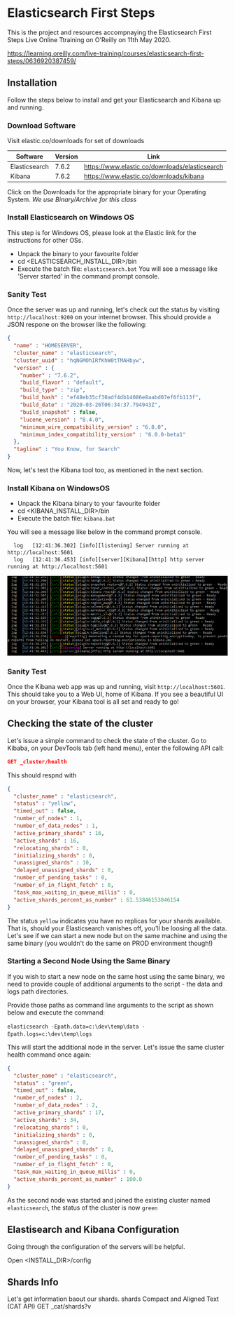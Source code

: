 # Elasticsearch First Steps

This is the project and resources accompnaying the Elasticsearch First Steps Live Online Ttraining on O'Reilly on 11th May 2020. 

https://learning.oreilly.com/live-training/courses/elasticsearch-first-steps/0636920387459/

## Installation 

Follow the steps below to install and get your Elasticsearch and Kibana up and running.

### Download Software

Visit elastic.co/downloads for set of downloads

Software | Version | Link
------------ | -------------| -----------
Elasticsearch | 7.6.2| https://www.elastic.co/downloads/elasticsearch
Kibana | 7.6.2|https://www.elastic.co/downloads/kibana

Click on the Downloads for the appropriate binary for your Operating System. *We use Binary/Archive for this class* 

### Install Elasticsearch on Windows OS
This step is for Windows OS, please look at the Elastic link for the instructions for other OSs.

* Unpack the binary to your favourite folder
* cd <ELASTICSEARCH_INSTALL_DIR>/bin
* Execute the batch file:
`elasticsearch.bat`
You will see a message like 'Server started' in the command prompt console.

### Sanity Test
Once the server was up and running, let's check out the status by visiting `http://localhost:9200` on your internet browser. This should provide a JSON respone on the browser like the following:
```JSON
{
  "name" : "HOMESERVER",
  "cluster_name" : "elasticsearch",
  "cluster_uuid" : "hqNGMOhIRfKhW0tTMAHbyw",
  "version" : {
    "number" : "7.6.2",
    "build_flavor" : "default",
    "build_type" : "zip",
    "build_hash" : "ef48eb35cf30adf4db14086e8aabd07ef6fb113f",
    "build_date" : "2020-03-26T06:34:37.794943Z",
    "build_snapshot" : false,
    "lucene_version" : "8.4.0",
    "minimum_wire_compatibility_version" : "6.8.0",
    "minimum_index_compatibility_version" : "6.0.0-beta1"
  },
  "tagline" : "You Know, for Search"
}
```
Now, let's test the Kibana tool too, as mentioned in the next section.

### Install Kibana on WindowsOS

* Unpack the Kibana binary to your favourite folder
* cd <KIBANA_INSTALL_DIR>/bin
* Execute the batch file:
`kibana.bat`

You will see a message like below in the command prompt console.
```
  log   [12:41:36.302] [info][listening] Server running at http://localhost:5601
  log   [12:41:36.453] [info][server][Kibana][http] http server running at http://localhost:5601
```
![Kibana Web Application ](/images/kibana_command_prompt.png)

### Sanity Test
Once the Kibana web app was up and running, visit `http://localhost:5601`. This should take you to a Web UI, home of Kibana. If you see a beautiful UI on your browser, your Kibana tool is all set and ready to go!

## Checking the state of the cluster

Let's issue a simple command to check the state of the cluster. Go to Kibaba, on your DevTools tab (left hand menu), enter the following API call:
```json
GET _cluster/health
```
This should respnd with
```json
{
  "cluster_name" : "elasticsearch",
  "status" : "yellow",
  "timed_out" : false,
  "number_of_nodes" : 1,
  "number_of_data_nodes" : 1,
  "active_primary_shards" : 16,
  "active_shards" : 16,
  "relocating_shards" : 0,
  "initializing_shards" : 0,
  "unassigned_shards" : 10,
  "delayed_unassigned_shards" : 0,
  "number_of_pending_tasks" : 0,
  "number_of_in_flight_fetch" : 0,
  "task_max_waiting_in_queue_millis" : 0,
  "active_shards_percent_as_number" : 61.53846153846154
}
```

The status `yellow` indicates you have no replicas for your shards available. That is, should your Elasticsearch vanishes off, you'll be loosing all the data. Let's see if we can start a new node but on the same machine and using the same binary (you wouldn't do the same on PROD environment though!)

### Starting a Second Node Using the Same Binary

If you wish to start a new node on the same host using the same binary, we need to provide couple of additional arguments to the script -  the data and logs path directories.

Provide those paths as command line arguments to the script as shown below and execute the command:

`elasticsearch -Epath.data=c:\dev\temp\data -Epath.logs=c:\dev\temp\logs`

This will start the additional node in the server. Let's issue the same cluster health command once again:

```json
{
  "cluster_name" : "elasticsearch",
  "status" : "green",
  "timed_out" : false,
  "number_of_nodes" : 2,
  "number_of_data_nodes" : 2,
  "active_primary_shards" : 17,
  "active_shards" : 34,
  "relocating_shards" : 0,
  "initializing_shards" : 0,
  "unassigned_shards" : 0,
  "delayed_unassigned_shards" : 0,
  "number_of_pending_tasks" : 0,
  "number_of_in_flight_fetch" : 0,
  "task_max_waiting_in_queue_millis" : 0,
  "active_shards_percent_as_number" : 100.0
}
```
As the second node was started and joined the existing cluster named `elasticsearch`, the status of the cluster is now `green`

## Elastisearch and Kibana Configuration

Going through the configuration of the servers will be helpful.

Open <INSTALL_DIR>/config

## Shards Info
Let's get information baout our shards. shards Compact and Aligned Text (CAT API)
GET _cat/shards?v




